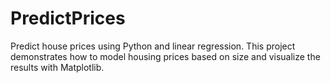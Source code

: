# PredictPrices
Predict house prices using Python and linear regression. This project demonstrates how to model housing prices based on size and visualize the results with Matplotlib.
